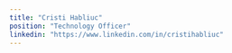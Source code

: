 ```yaml
---
title: "Cristi Habliuc"
position: "Technology Officer"
linkedin: "https://www.linkedin.com/in/cristihabliuc"
---
```

